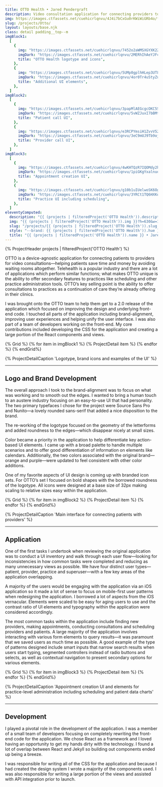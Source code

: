 ```yaml
---
title: OTTO Health • Jared Pendergraft
description: Video consultation application for connecting providers to patients, practice administration and scheduling
img: https://images.ctfassets.net/cuehicrlqnvu/4J4i7bCxGu0rKWiWiGRb4o/f90b537a593c03a64a8f70592449a3a8/otto-featured-light.jpg?h=630&w=1200&fit=fill&f=face
slug: /projects/Otto/
layout: layouts/base.njk
class: detail padding__top--m
imgBlock1:
  [
    {
      img: "https://images.ctfassets.net/cuehicrlqnvu/7452o2aWMSXGYXK2ZJyUah/928a24b2039e05666a377911a3e5df72/otto-1-light.svg",
      imgDark: "https://images.ctfassets.net/cuehicrlqnvu/2MERhIhAeYJFcHHVzCi1JB/0699813e7429befa8658c24bbaf20b09/otto-1-dark.svg",
      title: "OTTO Health logotype and icons",
    },
    {
      img: "https://images.ctfassets.net/cuehicrlqnvu/5UMp0gplhHLep3UT8m3Bdd/1ecee38bc3d1f7ef9eb156fca90c92f7/otto-2-light.svg",
      imgDark: "https://images.ctfassets.net/cuehicrlqnvu/4or0Tr4uStyZu4UKGsNJgQ/7e3cf7cbb7900bd76eae38e39d72d70d/otto-2-dark.svg",
      title: "Additional UI elements",
    },
  ]
imgBlock2:
  [
    {
      img: "https://images.ctfassets.net/cuehicrlqnvu/3papMlAEGcgcOKC5S32k2g/c9c4fd56c91aa88353f6ff43badd2a0e/otto-3-light.svg",
      imgDark: "https://images.ctfassets.net/cuehicrlqnvu/5vWZJuxI7bBMtTsG9s429Y/9acf08828d646e720d6ec94282cd260a/otto-3-dark.svg",
      title: "Patient call UI",
    },
    {
      img: "https://images.ctfassets.net/cuehicrlqnvu/e3RCPYmsiH1ZvvV524mgL/01b5c3815ef8706fb35397bbb1ad3b21/otto-4-light.svg",
      imgDark: "https://images.ctfassets.net/cuehicrlqnvu/3eC9mUJ9Tb9oj8sMoDSpS9/3586915d1fc8324d60999247d67aedbb/otto-4-dark.svg",
      title: "Provider call UI",
    },
  ]
imgBlock3:
  [
    {
      img: "https://images.ctfassets.net/cuehicrlqnvu/4wKHTQzR7IQOMdy2hccu02/608ebb7aa3e440f7bb16315e4982e716/otto-5-light.svg",
      imgDark: "https://images.ctfassets.net/cuehicrlqnvu/1piGKgYxalnuogVQd26tKQ/146999235c0cbb186b8edc9662f7f27e/otto-5-dark.svg",
      title: "Appointment creation UI",
    },
    {
      img: "https://images.ctfassets.net/cuehicrlqnvu/g10b1uIUelwoSK6OgccO1/a61033e381fc53a20e3e3d624d0a7d11/otto-6-light.svg",
      imgDark: "https://images.ctfassets.net/cuehicrlqnvu/3YRCt1TQ6HXKqT9GiGIyDw/07926a40e7c57042c0159f6244fc6911/otto-6-dark.svg",
      title: "Practice UI including scheduling",
    },
  ]
eleventyComputed:
  description: "{{ (projects | filteredProject('OTTO Health')).description }}"
  img: "{{ (projects | filteredProject('OTTO Health')).img }}?h=630&w=1200&fit=fill&f=face"
  slug: "/projects/{{ (projects | filteredProject('OTTO Health')).slug }}/"
  style: "--brand: {{ (projects | filteredProject('OTTO Health')).hue }}"
  title: "{{ (projects | filteredProject('OTTO Health')).name }} • Jared Pendergraft"
---
```


{% ProjectHeader projects |  filteredProject('OTTO Health') %}

OTTO is a device-agnostic application for connecting patients to providers for video consultations—helping patients save time and money by avoiding waiting rooms altogether. Telehealth is a popular industry and there are a lot of applications which perform similar functions; what makes OTTO unique is the ability to offer secondary features to practices like scheduling and other practice administration tools. OTTO’s key selling point is the ability to offer consultations to practices as a continuation of care they’re already offering in their clinics.

I was brought onto the OTTO team to help them get to a 2.0 release of the application which focused on improving the design and underlying front-end code. I touched all parts of the application including brand-alignment, improving user experiences and helping unify the user interface. I was also part of a team of developers working on the front-end. My core contributions included developing the CSS for the application and creating a large portion of the React components and views.

{% Grid %}
{% for item in imgBlock1 %}
{% ProjectDetail item %}
{% endfor %}
{% endGrid%}

{% ProjectDetailCaption 'Logotype, brand icons and examples of the UI' %}

---

## Logo and Brand Development

The overall approach I took to the brand-alignment was to focus on what was working and to smooth out the edges. I wanted to bring a human touch to an austere industry focusing on an easy-to-use UI that had personality. The two primary typefaces I chose for the project were Source Sans Pro and Nunito—a lovely rounded sans-serif that added a nice disposition to the brand.

The re-working of the logotype focused on the geometry of the letterforms and added roundness to the edges—which disappear nicely at small sizes.

Color became a priority in the application to help differentiate key action-based UI elements. I came up with a broad palette to handle multiple scenarios and to offer good differentiation of information on elements like calendars. Additionally, the two colors associated with the original brand—orange and purple—were updated to feel consistent with other color additions.

One of my favorite aspects of UI design is coming up with branded icon sets. For OTTO’s set I focused on bold shapes with the borrowed roundness of the logotype. All icons were designed at a base size of 32px making scaling to relative sizes easy within the application.

{% Grid %}
{% for item in imgBlock2 %}
{% ProjectDetail item %}
{% endfor %}
{% endGrid%}

{% ProjectDetailCaption 'Main interface for connecting patients with providers' %}

---

## Application

One of the first tasks I undertook when reviewing the original application was to conduct a UI inventory and walk through each user flow—looking for inconsistencies in how common tasks were completed and reducing as many unnecessary views as possible. We have four distinct user types—patient, provider, practice and superuser—with a few key areas of the application overlapping.

A majority of the users would be engaging with the application via an iOS application so it made a lot of sense to focus on mobile-first user patterns when redesigning the application. I borrowed a lot of aspects from the iOS vernacular. Elements were scaled to be easy for aging users to use and the contrast ratio of UI elements and typography within the application were considered accordingly.

The most common tasks within the application include finding new providers, making appointments, conducting consultations and scheduling providers and patients. A large majority of the application involves interacting with various form elements to query results—it was paramount that we saved users as much time as possible. A good example of the type of patterns designed include smart inputs that narrow search results when users start typing, segmented controllers instead of radio buttons and selects, as well as contextual navigation to present secondary options for various elements.

{% Grid %}
{% for item in imgBlock3 %}
{% ProjectDetail item %}
{% endfor %}
{% endGrid%}

{% ProjectDetailCaption 'Appointment creation UI and elements for practice-level administration including scheduling and patient data charts' %}

---

## Development

I played a pivotal role in the development of the application. I was a member of a small team of developers focusing on completely rewriting the front-end code for the application. We chose React as a framework and I loved having an opportunity to get my hands dirty with the technology. I found a lot of overlap between React and Jekyll so building out components ended up being a breeze.

I was responsible for writing all of the CSS for the application and because I had created the design system I wrote a majority of the components used. I was also responsible for writing a large portion of the views and assisted with API integration prior to launch.
